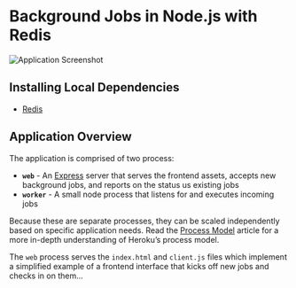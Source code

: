 # Background Jobs in Node.js with Redis

![Application Screenshot](https://user-images.githubusercontent.com/175496/55593654-80d41300-56f1-11e9-9366-2eb60bbcf38c.png)


## Installing Local Dependencies

- [Redis](https://redis.io/)



## Application Overview

The application is comprised of two process: 

- **`web`** - An [Express](https://expressjs.com/) server that serves the frontend assets, accepts new background jobs, and reports on the status us existing jobs
- **`worker`** - A small node process that listens for and executes incoming jobs

Because these are separate processes, they can be scaled independently based on specific application needs. Read the [Process Model](https://devcenter.heroku.com/articles/process-model) article for a more in-depth understanding of Heroku’s process model.

The `web` process serves the `index.html` and `client.js` files which implement a simplified example of a frontend interface that kicks off new jobs and checks in on them...
